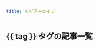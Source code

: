 ```yaml
---
title: タグアーカイブ
---
```


<script setup>
import { data as posts } from "../../.vitepress/theme/components/posts.data.mjs"
import { withBase, useData } from "vitepress"
const { params } = useData()
const tag = params.value.tag
</script>

<h2>{{ tag }} タグの記事一覧</h2>
<ul>
    <template v-for="post of posts">
        <li v-if="post.frontmatter.tags && post.frontmatter.tags.some(t => t.toLowerCase().replace(' ', '-') == tag)">
            <a :href="withBase(post.url)">{{ post.frontmatter.title }}</a>
        </li>
    </template>
</ul>
